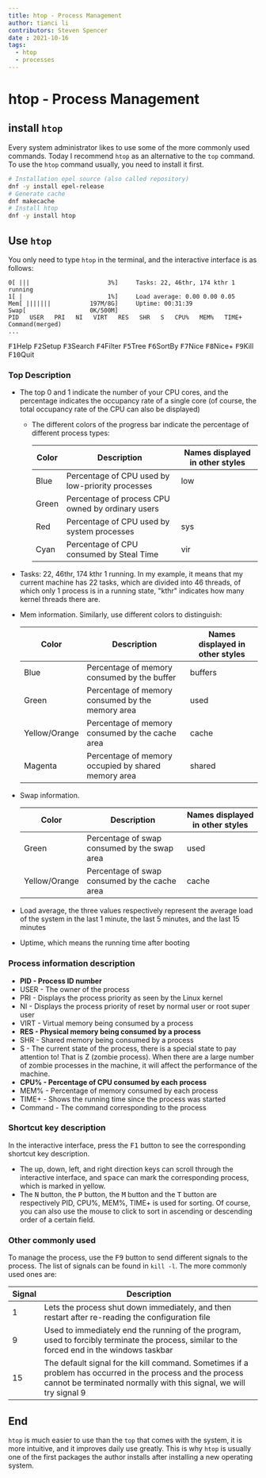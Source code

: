 ```yaml
---
title: htop - Process Management
author: tianci li
contributors: Steven Spencer
date : 2021-10-16
tags:
  - htop
  - processes
---
```


# htop - Process Management

## install `htop` 
Every system administrator likes to use some of the more commonly used commands. Today I recommend `htop` as an alternative to the `top` command. To use the `htop` command usually, you need to install it first.

``` bash
# Installation epel source (also called repository)
dnf -y install epel-release
# Generate cache
dnf makecache
# Install htop
dnf -y install htop
```

## Use `htop`
You only need to type `htop` in the terminal, and the interactive interface is as follows:

```
0[ |||                      3%]     Tasks: 22, 46thr, 174 kthr 1 running
1[ |                        1%]     Load average: 0.00 0.00 0.05
Mem[ |||||||           197M/8G]     Uptime: 00:31:39
Swap[                  0K/500M]
PID   USER   PRI   NI   VIRT   RES   SHR   S   CPU%   MEM%   TIME+   Command(merged)
...
```

<kbd>F1</kbd>Help   <kbd>F2</kbd>Setup  <kbd>F3</kbd>Search <kbd>F4</kbd>Filter <kbd>F5</kbd>Tree   <kbd>F6</kbd>SortBy <kbd>F7</kbd>Nice   <kbd>F8</kbd>Nice+  <kbd>F9</kbd>Kill   <kbd>F10</kbd>Quit

### Top Description

* The top 0 and 1 indicate the number of your CPU cores, and the percentage indicates the occupancy rate of a single core (of course, the total occupancy rate of the CPU can also be displayed)
    * The different colors of the progress bar indicate the percentage of different process types:

        | Color | Description | Names displayed in other styles|
        | ---------| ------------|------------|        
        | Blue | Percentage of CPU used by low-priority processes | low |
        | Green | Percentage of process CPU owned by ordinary users |   |
        | Red | Percentage of CPU used by system processes |  sys |
        | Cyan | Percentage of CPU consumed by Steal Time | vir |

* Tasks: 22, 46thr, 174 kthr 1 running. In my example, it means that my current machine has 22 tasks, which are divided into 46 threads, of which only 1 process is in a running state, "kthr" indicates how many kernel threads there are. 
* Mem information. Similarly, use different colors to distinguish:

   | Color | Description | Names displayed in other styles |
   |----|----|----|
   | Blue |Percentage of memory consumed by the buffer | buffers |
   | Green |Percentage of memory consumed by the memory area| used |
   | Yellow/Orange |Percentage of memory consumed by the cache area| cache |
   | Magenta | Percentage of memory occupied by shared memory area | shared | 

* Swap information. 
  
   | Color | Description | Names displayed in other styles |
   |----|----|----|
   | Green | Percentage of swap consumed by the swap area | used |
   | Yellow/Orange | Percentage of swap consumed by the cache area | cache |

* Load average, the three values ​​respectively represent the average load of the system in the last 1 minute, the last 5 minutes, and the last 15 minutes
* Uptime, which means the running time after booting

### Process information description

* **PID - Process ID number**
* USER - The owner of the process
* PRI - Displays the process priority as seen by the Linux kernel
* NI - Displays the process priority of reset by normal user or root super user
* VIRT - Virtual memory being consumed by a process
* **RES - Physical memory being consumed by a process**
* SHR - Shared memory being consumed by a process
* S - The current state of the process, there is a special state to pay attention to! That is Z (zombie process). When there are a large number of zombie processes in the machine, it will affect the performance of the machine.
* **CPU% - Percentage of CPU consumed by each process**
* MEM% - Percentage of memory consumed by each process
* TIME+ - Shows the running time since the process was started
* Command - The command corresponding to the process

### Shortcut key description
In the interactive interface, press the <kbd>F1</kbd> button to see the corresponding shortcut key description.

* The up, down, left, and right direction keys can scroll through the interactive interface, and <kbd>space</kbd> can mark the corresponding process, which is marked in yellow.
* The <kbd>N</kbd> button, the <kbd>P</kbd> button, the <kbd>M</kbd> button and the <kbd>T</kbd> button are respectively PID, CPU%, MEM%, TIME+ is used for sorting. Of course, you can also use the mouse to click to sort in ascending or descending order of a certain field.

### Other commonly used
To manage the process, use the <kbd>F9</kbd> button to send different signals to the process. The list of signals can be found in `kill -l`. The more commonly used ones are:

| Signal | Description |
|---|---|
|1 | Lets the process shut down immediately, and then restart after re-reading the configuration file |
|9 | Used to immediately end the running of the program, used to forcibly terminate the process, similar to the forced end in the windows taskbar |
|15 | The default signal for the kill command. Sometimes if a problem has occurred in the process and the process cannot be terminated normally with this signal, we will try signal 9 |

## End
`htop` is much easier to use than the `top` that comes with the system, it is more intuitive, and it improves daily use greatly. This is why `htop` is usually one of the first packages the author installs after installing a new operating system.
